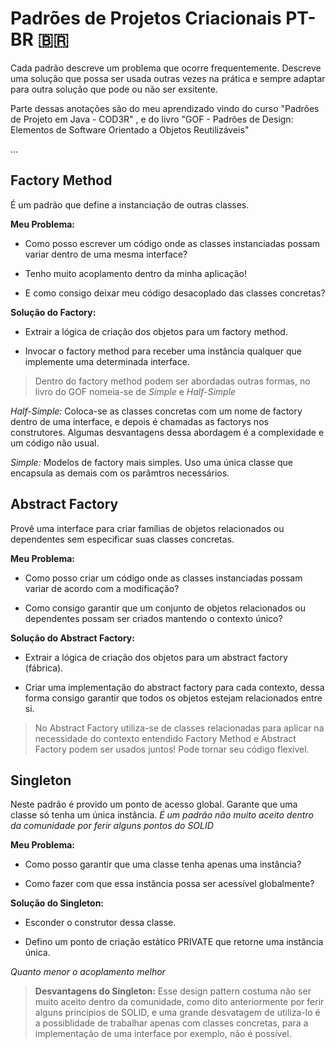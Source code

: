 # Padrões de Projetos Criacionais PT-BR 🇧🇷

Cada padrão descreve um problema que ocorre frequentemente. Descreve uma solução que possa ser usada outras vezes na prática e sempre adaptar para outra solução que pode ou não ser exsitente.

Parte dessas anotações são do meu aprendizado vindo do curso "Padrões de Projeto em Java - COD3R" ,  e do livro "GOF - Padrões de Design: Elementos de Software Orientado a Objetos Reutilizáveis"

...

## Factory Method
É um padrão que define a instanciação de outras classes.

**Meu Problema:** 

* Como posso escrever um código onde as classes instanciadas possam variar dentro de uma mesma interface? 

* Tenho muito acoplamento dentro da minha aplicação! 

* E como consigo  deixar meu código desacoplado das classes concretas?

**Solução do Factory:** 

* Extrair a lógica de criação dos objetos para um factory method.

* Invocar o factory method para receber uma instância qualquer que implemente uma determinada interface.


> Dentro do factory method podem ser abordadas outras formas, no livro do GOF nomeia-se de *Simple* e *Half-Simple*

*Half-Simple:* Coloca-se as classes concretas com um nome de factory dentro de uma interface, e depois é chamadas as factorys nos construtores.
Algumas desvantagens dessa abordagem é a complexidade e um código não usual.

*Simple:* Modelos de factory mais simples. Uso uma única classe que encapsula as demais com os parâmtros necessários.


## Abstract Factory
Provê uma interface para criar famílias de objetos relacionados ou dependentes sem especificar suas classes concretas.

**Meu Problema:** 

* Como posso criar um código onde as classes instanciadas possam variar de acordo com a modificação?

* Como consigo garantir que um conjunto de objetos relacionados ou dependentes possam ser criados mantendo o contexto único?

**Solução do Abstract Factory:**

* Extrair a lógica de criação dos objetos para um abstract factory (fábrica).

* Criar uma implementação do abstract factory para cada contexto, dessa forma consigo garantir que todos os objetos estejam relacionados entre si.


> No Abstract Factory utiliza-se de classes relacionadas para aplicar na necessidade do contexto entendido
> Factory Method e Abstract Factory podem ser usados juntos! Pode tornar seu código flexível.


## Singleton
Neste padrão é provido um ponto de acesso global. Garante que uma classe  só tenha um única instância.
*É um padrão não muito aceito dentro da comunidade por ferir alguns pontos do SOLID*

**Meu Problema:** 

* Como posso garantir que uma classe tenha apenas uma instância?

* Como fazer com que essa instância possa ser acessível globalmente?

**Solução do Singleton:**
* Esconder o construtor dessa classe.

* Defino um ponto de criação estático PRIVATE que retorne uma instância única.

*Quanto menor o acoplamento melhor*

> **Desvantagens do Singleton:** Esse design pattern costuma não ser muito aceito dentro da comunidade, como dito anteriormente por ferir alguns princípios de SOLID, e uma grande desvatagem de utiliza-lo é a possiblidade de trabalhar apenas com classes concretas, para a implementação de uma interface por exemplo, não é possível.
